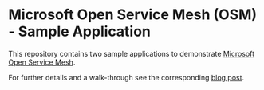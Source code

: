 # Microsoft Open Service Mesh (OSM) - Sample Application

This repository contains two sample applications to demonstrate [Microsoft Open Service Mesh](https://openservicemesh.io).

For further details and a walk-through see the corresponding [blog post](https://thorsten-hans.com/getting-started-with-microsoft-open-service-mesh).